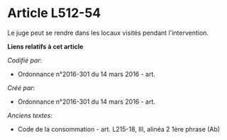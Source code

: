 # Article L512-54

Le juge peut se rendre dans les locaux visités pendant l'intervention.

**Liens relatifs à cet article**

_Codifié par_:

  - Ordonnance n°2016-301 du 14 mars 2016 - art.

_Créé par_:

  - Ordonnance n°2016-301 du 14 mars 2016 - art.

_Anciens textes_:

  - Code de la consommation - art. L215-18, III, alinéa 2 1ère phrase (Ab)
